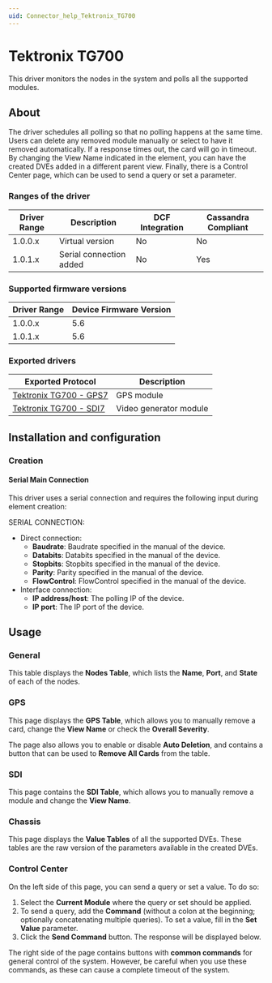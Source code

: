 ```yaml
---
uid: Connector_help_Tektronix_TG700
---
```


# Tektronix TG700

This driver monitors the nodes in the system and polls all the supported modules.

## About

The driver schedules all polling so that no polling happens at the same time. Users can delete any removed module manually or select to have it removed automatically. If a response times out, the card will go in timeout. By changing the View Name indicated in the element, you can have the created DVEs added in a different parent view. Finally, there is a Control Center page, which can be used to send a query or set a parameter.

### Ranges of the driver

| **Driver Range** | **Description**         | **DCF Integration** | **Cassandra Compliant** |
|------------------|-------------------------|---------------------|-------------------------|
| 1.0.0.x          | Virtual version         | No                  | No                      |
| 1.0.1.x          | Serial connection added | No                  | Yes                     |

### Supported firmware versions

| **Driver Range** | **Device Firmware Version** |
|------------------|-----------------------------|
| 1.0.0.x          | 5.6                         |
| 1.0.1.x          | 5.6                         |

### Exported drivers

| **Exported Protocol**                                                      | **Description**        |
|----------------------------------------------------------------------------|------------------------|
| [Tektronix TG700 - GPS7](xref:Connector_help_Tektronix_TG700_-_GPS7) | GPS module             |
| [Tektronix TG700 - SDI7](xref:Connector_help_Tektronix_TG700_-_SDI7) | Video generator module |

## Installation and configuration

### Creation

#### Serial Main Connection

This driver uses a serial connection and requires the following input during element creation:

SERIAL CONNECTION:

- Direct connection:
  - **Baudrate**: Baudrate specified in the manual of the device.
  - **Databits**: Databits specified in the manual of the device.
  - **Stopbits**: Stopbits specified in the manual of the device.
  - **Parity**: Parity specified in the manual of the device.
  - **FlowControl**: FlowControl specified in the manual of the device.
- Interface connection:
  - **IP address/host**: The polling IP of the device.
  - **IP port**: The IP port of the device.

## Usage

### General

This table displays the **Nodes Table**, which lists the **Name**, **Port**, and **State** of each of the nodes.

### GPS

This page displays the **GPS Table**, which allows you to manually remove a card, change the **View Name** or check the **Overall Severity**.

The page also allows you to enable or disable **Auto Deletion**, and contains a button that can be used to **Remove All Cards** from the table.

### SDI

This page contains the **SDI Table**, which allows you to manually remove a module and change the **View Name**.

### Chassis

This page displays the **Value Tables** of all the supported DVEs. These tables are the raw version of the parameters available in the created DVEs.

### Control Center

On the left side of this page, you can send a query or set a value. To do so:

1.  Select the **Current Module** where the query or set should be applied.
2.  To send a query, add the **Command** (without a colon at the beginning; optionally concatenating multiple queries). To set a value, fill in the **Set Value** parameter.
3.  Click the **Send Command** button. The response will be displayed below.

The right side of the page contains buttons with **common commands** for general control of the system. However, be careful when you use these commands, as these can cause a complete timeout of the system.
